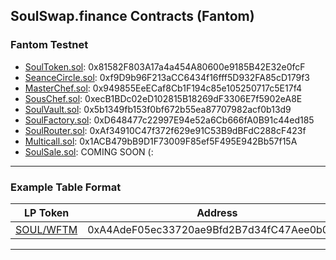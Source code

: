 ## SoulSwap.finance Contracts (Fantom)
 
### Fantom Testnet
- [SoulToken.sol](https://testnet.ftmscan.com/address/0x81582F803A17a4a454A80600e9185B42E32e0fcF#code): 0x81582F803A17a4a454A80600e9185B42E32e0fcF
- [SeanceCircle.sol](https://testnet.ftmscan.com/address/0xf9D9b96F213aCC6434f16fff5D932FA85cD179f3#code): 0xf9D9b96F213aCC6434f16fff5D932FA85cD179f3
- [MasterChef.sol](https://testnet.ftmscan.com/address/0x949855EeECaf8Cb1F194c85e105250717c5E17f4#code): 0x949855EeECaf8Cb1F194c85e105250717c5E17f4
- [SousChef.sol](https://testnet.ftmscan.com/address/0xecB1BDc02eD102815B18269dF3306E7f5902eA8E#code): 0xecB1BDc02eD102815B18269dF3306E7f5902eA8E
- [SoulVault.sol](https://testnet.ftmscan.com/address/0x5b1349fb153f0bf672b55ea87707982acf0b13d9#code): 0x5b1349fb153f0bf672b55ea87707982acf0b13d9
- [SoulFactory.sol](https://testnet.ftmscan.com/address/0xD648477c22997E94e52a6Cb666fA0B91c44ed185#code): 0xD648477c22997E94e52a6Cb666fA0B91c44ed185
- [SoulRouter.sol](https://testnet.ftmscan.com/address/0xAf34910C47f372f629e91C53B9dBFdC288cF423f#code): 0xAf34910C47f372f629e91C53B9dBFdC288cF423f
- [Multicall.sol](https://testnet.ftmscan.com/address/0x1ACB479bB9D1F73009F85ef5F495E942Bb57f15A#code): 0x1ACB479bB9D1F73009F85ef5F495E942Bb57f15A
- [SoulSale.sol](https://testnet.ftmscan.com/address/#code): COMING SOON (:
---

### Example Table Format

| LP Token | Address | 
| --- | --- | 
| [SOUL/WFTM](https://etherscan.io/address/0xA4AdeF05ec33720ae9Bfd2B7d34fC47Aee0b0Ee3) | 0xA4AdeF05ec33720ae9Bfd2B7d34fC47Aee0b0Ee3 |

---
